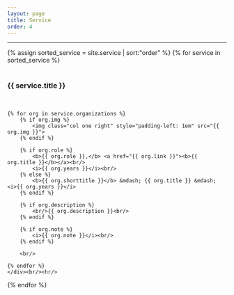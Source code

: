 ```yaml
---
layout: page
title: Service
order: 4
---
```


<hr/>
<div>
{% assign sorted_service = site.service | sort:"order" %}
{% for service in sorted_service %}
    <div><br/>
    <h3>{{ service.title }}</h3><br/>

    {% for org in service.organizations %}
        {% if org.img %}
            <img class="col one right" style="padding-left: 1em" src="{{ org.img }}">
        {% endif %}

        {% if org.role %}
            <b>{{ org.role }},</b> <a href="{{ org.link }}"><b>{{ org.title }}</b></a><br/>
            <i>{{ org.years }}</i><br/>
        {% else %}
            <b>{{ org.shorttitle }}</b> &mdash; {{ org.title }} &mdash; <i>{{ org.years }}</i>
        {% endif %}

        {% if org.description %}
            <br/>{{ org.description }}<br/>
        {% endif %}

        {% if org.note %}
            <i>{{ org.note }}</i><br/>
        {% endif %}

        <br/>
        
    {% endfor %}
    </div><br/><hr/>
{% endfor %}
</div>